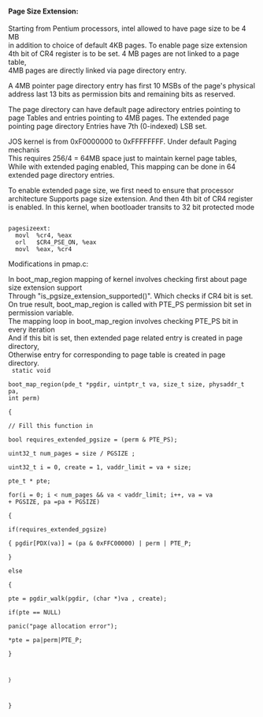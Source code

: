 #### Page Size Extension:  
Starting from Pentium processors, intel allowed to have page size to be 4 MB  
in addition to choice of default 4KB pages. To enable page size extension  
4th bit of CR4 register is to be set. 4 MB pages are not linked to a page table,  
4MB pages are directly linked via page directory entry. 

A 4MB pointer page directory entry has first 10 MSBs of the page's physical address
last 13 bits as permission bits and remaining bits as reserved.  

The page directory can have default page adirectory entries pointing to page 
Tables and entries pointing to 4MB pages. The extended page pointing page directory
Entries have 7th (0-indexed) LSB set.  

JOS kernel is from 0xF0000000 to 0xFFFFFFFF. Under default Paging mechanis  
This requires 256/4 = 64MB space just to maintain kernel page tables,
While with extended paging enabled, 
This mapping can be done in 64 extended page directory entries.

To enable extended page size, we first need to ensure that processor architecture
Supports page size extension. And then 4th bit of CR4 register is enabled.
In this kernel, when bootloader transits to 32 bit protected mode

<code>
pagesizeext:  
  movl  %cr4, %eax  
  orl   $CR4_PSE_ON, %eax  
  movl  %eax, %cr4  
</code>

Modifications in pmap.c:

In boot_map_region mapping of kernel involves checking first about page size extension support  
Through "is_pgsize_extension_supported()". Which checks if CR4 bit is set.  
On true result, boot_map_region is called with PTE_PS permission bit set in permission variable.  
The mapping loop in boot_map_region involves checking PTE_PS bit in every iteration  
And if this bit is set, then extended page related entry is created in page directory,  
Otherwise entry for corresponding to page table is created in page directory.  
<code>
static void  
boot_map_region(pde_t *pgdir, uintptr_t va, size_t size, physaddr_t pa, int perm)  
{  
	// Fill this function in  
	bool requires_extended_pgsize = (perm & PTE_PS);  
	uint32_t num_pages = size / PGSIZE ;  
	uint32_t i = 0, create = 1, vaddr_limit = va + size;  
	pte_t * pte;	  
	for(i = 0; i < num_pages && va < vaddr_limit; i++, va = va + PGSIZE, pa =pa + PGSIZE)  
	{  
           if(requires_extended_pgsize)  
		   {
              pgdir[PDX(va)] = (pa & 0xFFC00000) | perm | PTE_P;  
		   }  
		   else  
		   {  
		      pte = pgdir_walk(pgdir, (char *)va , create);  
		      if(pte == NULL)  
		           panic("page allocation error");  
              *pte = pa|perm|PTE_P;	     
		   }  
		   
	}  
}  
</code>


